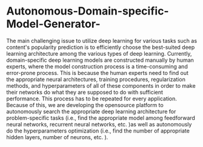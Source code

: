 # Autonomous-Domain-specific-Model-Generator-
The main challenging issue to utilize deep learning for various tasks such as content's popularity prediction is to efficiently choose the best-suited deep learning architecture among the various types of deep learning. Currently, domain-specific deep learning models are constructed manually by human experts, where the model construction process is a time-consuming and error-prone process. This is because the human experts need to find out the appropriate neural architectures, training procedures, regularization methods, and hyperparameters of all of these components in order to make their networks do what they are supposed to do with sufficient performance. This process has to be repeated for every application. Because of this, we are developing the opensource platform to autonomously search the appropriate deep learning architecture for problem-specific tasks (i.e., find the appropriate model among feedforward neural networks, recurrent neural networks, etc. )as well as autonomously do the hyperparameters optimization (i.e., find the number of appropriate hidden layers, number of neurons, etc. ).
